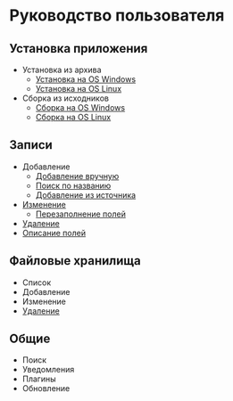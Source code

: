 # Руководство пользователя

## Установка приложения

- Установка из архива
    - [Установка на OS Windows](/ru/user/install/dist/windows.md "Установка из архива на OS Windows")
    - [Установка на OS Linux](/ru/user/install/dist/nix.md "Установка из архива на OS Linux")
- Сборка из исходников
    - [Сборка на OS Windows](/ru/user/install/source/windows.md "Сборка из исходников на OS Windows")
    - [Сборка на OS Linux](/ru/user/install/source/nix.md "Сборка из исходников на OS Linux")

## Записи

- Добавление
    - [Добавление вручную](/ru/user/item/add/manually.md "Добавление записи вручную")
    - [Поиск по названию](/ru/user/item/add/search.md "Поиск источника заполнения записи")
    - [Добавление из источника](/ru/user/item/add/fill.md "Заполнение полей записи из источника")
- [Изменение](/ru/user/item/change.md "Изменение записи")
    - [Перезаполнение полей](/ru/user/item/refill.md "Перезаполнение полей записи")
- [Удаление](/ru/user/item/delete.md "Удаление записи")
- [Описание полей](/ru/user/item/fields.md "Описание полей записи")

## Файловые хранилища

- Список
- Добавление
- Изменение
- [Удаление](/ru/user/storage/delete.md "Удаление файлового хранилища")

## Общие
- Поиск
- Уведомления
- Плагины
- Обновление